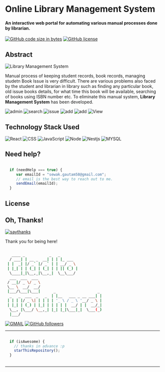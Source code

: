 # Online Library Management System
#### An interactive web portal for automating various manual processes done by librarian.

 [![GitHub code size in bytes](https://img.shields.io/github/languages/code-size/Hitex-Solution/Library-Management-System.svg?logo=git&style=social)](https://Hitex-Solution.github.io/Library-Management-System/) [![GitHub license](https://img.shields.io/github/license/Hitex-Solution/Library-Management-System.svg?style=social&logo=github)](https://github.com/Hitex-Solution/Library-Management-System/blob/master/LICENSE)

## Abstract

![Library Management System](https://img.shields.io/badge/library--management-system-orange.svg?style=flat-square) 

Manual process of keeping student records, book records, managing studetn Book Issue is very difficult. There are various problems also faced by the student and librarian in library such as finding any particular book, old issue books details,  for what time this book will be available, searching of books using ISBN number etc. To eliminate this manual system, **Library Management System** has been developed. 


![admin](https://img.shields.io/badge/admin-setting-teal.svg?style=flat-square) 
![search](https://img.shields.io/badge/seacrh-books-yellowgreen.svg?style=flat-square)
![issue](https://img.shields.io/badge/issue-books-ff69b4.svg?style=flat-square)
![add](https://img.shields.io/badge/add-students-dodgerblue.svg?style=flat-square) 
![add](https://img.shields.io/badge/add-books-orange.svg?style=flat-square) 
![View](https://img.shields.io/badge/view-studentdetails-dodgerblue.svg?style=flat-square) 


## Technology Stack Used

![React](https://img.shields.io/badge/react-react-orange.svg?logo=react&style=flat-square) 
![CSS](https://img.shields.io/badge/frontend-css-yellowgreen.svg?logo=css3&style=flat-square)
![JavaScript](https://img.shields.io/badge/frontend-Javascript-ff69b4.svg?logo=javascript&style=flat-square)
![Node](https://img.shields.io/badge/backend-php-blue.svg?logo=javascript&style=flat-square) 
![Nestjs](https://img.shields.io/badge/backend-php-blue.svg?logo=javascript&style=flat-square) 
![MYSQL](https://img.shields.io/badge/database-mysql-lightgray.svg?logo=mysql&logoColor=white&style=flat-square) 


## Need help?

```javascript

  if (needHelp === true) {
     var emailId = "sewak.gautam58@gmail.com";
     // email is the best way to reach out to me.
     sendEmail(emailId);
  }

```

## License

<!-- [![GitHub license](https://img.shields.io/github/license/Hitex-Solution/Library-Management-System.svg?style=social&logo=github)](https://github.com/vinitshahdeo/Library-Management-System/blob/master/LICENSE) [![Author](https://img.shields.io/static/v1.svg?label=Author&message=@vinitshahdeo&logo=github&style=social)](https://github.com/vinitshahdeo) -->


## Oh, Thanks!

[![saythanks](https://img.shields.io/badge/say-thanks-ff69b4.svg)](https://facebook.com/vinit.shahdeo) 


Thank you for being here!

```bash

   ____ _           _   _                   
  / ___| | __ _  __| | | |_ ___             
 | |  _| |/ _` |/ _` | | __/ _ \            
 | |_| | | (_| | (_| | | || (_) |           
  \____|_|\__,_|\__,_|  \__\___/            
  ___  ___  ___                             
 / __|/ _ \/ _ \                            
 \__ \  __/  __/                            
 |___/\___|\___|      _                   _ 
  _   _  ___  _   _  | |__   ___ _ __ ___| |
 | | | |/ _ \| | | | | '_ \ / _ \ '__/ _ \ |
 | |_| | (_) | |_| | | | | |  __/ | |  __/_|
  \__, |\___/ \__,_| |_| |_|\___|_|  \___(_)
  |___/                                     


```

[![GMAIL](https://img.shields.io/static/v1.svg?label=send&message=sewak.gautam58@gmail.com&color=red&logo=gmail&style=social)](https://www.github.com/sewakgautam) [![GitHub followers](https://img.shields.io/github/followers/sewakgautam.svg?label=Follow&style=social)](https://github.com/vinitshahdeo/)

------

```javascript

  if (isAwesome) {
    // thanks in advance :p
    starThisRepository();
  }
  
```

-------
